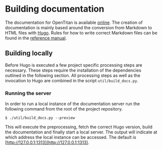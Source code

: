 # Building documentation

The documentation for OpenTitan is available [online](https://docs.opentitan.org).
The creation of documentation is mainly based around the conversion from Markdown to HTML files with [Hugo](https://gohugo.io/).
Rules for how to write correct Markdown files can be found in the [reference manual](https://opentitan.org/book/doc/contributing/style_guides/markdown_usage_style.md).

## Building locally

Before Hugo is executed a few project specific processing steps are necessary.
These steps require the installation of the dependencies outlined in the following section.
All processing steps as well as the invocation to Hugo are combined in the script `util/build_docs.py`.

### Running the server

In order to run a local instance of the documentation server run the following command from the root of the project repository.

```console
$ ./util/build_docs.py --preview
```

This will execute the preprocessing, fetch the correct Hugo version, build the documentation and finally start a local server.
The output will indicate at which address the local instance can be accessed.
The default is [http://127.0.0.1:1313](http://127.0.0.1:1313).
